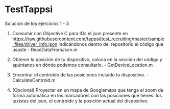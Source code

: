 # TestTappsi
Solucion de los ejercicios 1 - 3

1. Consumir con Objective C para IOs el json presente en https://raw.githubusercontent.com/tappsi/test_recruiting/master/sample_files/driver_info.json indicándonos dentro del repositorio el código que usaste - ReadDataFromJson.m

2. Obtener la posición de tu dispositivo, coloca en la sección del código y apúntanos en dónde podemos consultarlo. - GetDeviceLocation.m

3. Encontrar el centroide de las posiciones incluído tu dispositivo. - CalculateCentroid.m

4. (Opcional) Proyectar en un mapa de Googlemaps que tenga el zoom de forma automática en los marcadores con las posiciones que tienes: los taxistas del json, el centroide y la posición actual del dispositivo.
